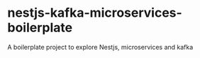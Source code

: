 # nestjs-kafka-microservices-boilerplate
A boilerplate project to explore Nestjs, microservices and kafka

